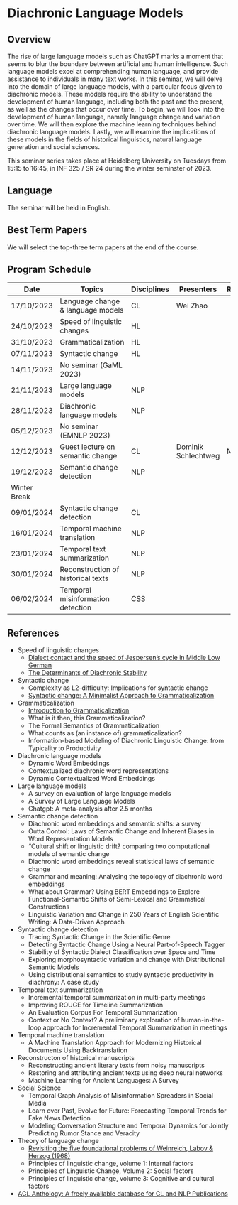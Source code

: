 # Diachronic Language Models 

## Overview

The rise of large language models such as ChatGPT marks a moment that seems to blur the boundary between artificial and human intelligence. Such language models excel at comprehending human language, and provide assistance to individuals in many text works. In this seminar, we will delve into the domain of large language models, with a particular focus given to diachronic models. These models require the ability to understand the development of human language, including both the past and the present, as well as the changes that occur over time. To begin, we will look into the development of human language, namely language change and variation over time. We will then explore the machine learning techniques behind diachronic language models. Lastly, we will examine the implications of these models in the fields of historical linguistics, natural language generation and social sciences.

This seminar series takes place at Heidelberg University on Tuesdays from 15:15 to 16:45, in INF 325 / SR 24 during the winter seminster of 2023.

## Language
The seminar will be held in English.

## Best Term Papers
We will select the top-three term papers at the end of the course.

## Program Schedule

| Date       | Topics                            | Disciplines       | Presenters     | References |
|------------|-----------------------------------|----------------|----------------|------------|
| 17/10/2023 | Language change & language models    |   CL             | Wei Zhao       |            |
| 24/10/2023 | Speed of linguistic changes       | HL    |                |            |            
| 31/10/2023 | Grammaticalization                | HL    |                |            |            
| 07/11/2023 | Syntactic change                  | HL    |                |            |
| 14/11/2023 | No seminar (GaML 2023)            |                |                |            |
| 21/11/2023 | Large language models             | NLP    |                |            |
| 28/11/2023 | Diachronic language models        | NLP            |                |            |
| 05/12/2023 | No seminar (EMNLP 2023)           |                |                |            |
| 12/12/2023 | Guest lecture on semantic change  | CL             | Dominik Schlechtweg  |  No need          |
| 19/12/2023 | Semantic change detection         | NLP            |                |            |
| Winter Break                                   |                |                |            |
| 09/01/2024 | Syntactic change detection | CL             |                |            |
| 16/01/2024 | Temporal machine translation| NLP            |                |            |
| 23/01/2024 | Temporal text summarization       | NLP            |                |            |
| 30/01/2024 | Reconstruction of historical texts         | NLP             |                |            |
| 06/02/2024 | Temporal misinformation detection        | CSS            |                |            |


## References 

- Speed of linguistic changes
  - [Dialect contact and the speed of Jespersen’s cycle in Middle Low German](https://www.aup-online.com/docserver/fulltext/00398691/66/1/01_TET2014.1.BREI.pdf?expires=1697231538&id=id&accname=guest&checksum=51C6AE8362F81C2A8C1329C0A71AD253 )
  - [The Determinants of Diachronic Stability](https://www.google.de/books/edition/The_Determinants_of_Diachronic_Stability/knWODwAAQBAJ?hl=de&gbpv=1&dq=The+determinants+of+diachronic+stability&printsec=frontcover)
- Syntactic change
  - Complexity as L2-difficulty: Implications for syntactic change
  - [Syntactic change: A Minimalist Approach to Grammaticalization](/attachments/RobRou2003.pdf)
- Grammaticalization
  - [Introduction to Grammaticalization](/attachments/Heine2003_Grammaticalization.pdf)
  - What is it then, this Grammaticalization?
  - The Formal Semantics of Grammaticalization
  - What counts as (an instance of) grammaticalization?
  - Information-based Modeling of Diachronic Linguistic Change: from Typicality to Productivity
- Diachronic language models
  - Dynamic Word Embeddings
  - Contextualized diachronic word representations
  - Dynamic Contextualized Word Embeddings
- Large language models
  - A survey on evaluation of large language models
  - A Survey of Large Language Models
  - Chatgpt: A meta-analysis after 2.5 months
- Semantic change detection
  - Diachronic word embeddings and semantic shifts: a survey
  - Outta Control: Laws of Semantic Change and Inherent Biases in Word Representation Models
  - “Cultural shift or linguistic drift? comparing two computational models of semantic change
  - Diachronic word embeddings reveal statistical laws of semantic change
  - Grammar and meaning: Analysing the topology of diachronic word embeddings
  - What about Grammar? Using BERT Embeddings to Explore Functional-Semantic Shifts of Semi-Lexical and Grammatical Constructions
  - Linguistic Variation and Change in 250 Years of English Scientific Writing: A Data-Driven Approach
- Syntactic change detection
  - Tracing Syntactic Change in the Scientific Genre
  - Detecting Syntactic Change Using a Neural Part-of-Speech Tagger
  - Stability of Syntactic Dialect Classification over Space and Time
  - Exploring morphosyntactic variation and change with Distributional Semantic Models
  - Using distributional semantics to study syntactic productivity in diachrony: A case study
- Temporal text summarization
  - Incremental temporal summarization in multi-party meetings
  - Improving ROUGE for Timeline Summarization
  - An Evaluation Corpus For Temporal Summarization
  - Context or No Context? A preliminary exploration of human-in-the-loop approach for Incremental Temporal Summarization in meetings
- Temporal machine translation
  - A Machine Translation Approach for Modernizing Historical Documents Using Backtranslation
- Reconstructon of historical manuscripts
  - Reconstructing ancient literary texts from noisy manuscripts
  - Restoring and attributing ancient texts using deep neural networks
  - Machine Learning for Ancient Languages: A Survey
- Social Science
  - Temporal Graph Analysis of Misinformation Spreaders in Social Media
  - Learn over Past, Evolve for Future: Forecasting Temporal Trends for Fake News Detection
  - Modeling Conversation Structure and Temporal Dynamics for Jointly Predicting Rumor Stance and Veracity
- Theory of language change
  - [Revisiting the five foundational problems of Weinreich, Labov & Herzog (1968)](DiaCom_problems_ABreitba_R1.pdf)
  - Principles of linguistic change, volume 1: Internal factors
  - Principles of Linguistic Change, Volume 2: Social factors
  - Principles of linguistic change, volume 3: Cognitive and cultural factors
- [ACL Anthology: A freely available database for CL and NLP Publications](https://aclanthology.org/)
